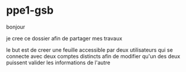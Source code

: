 # ppe1-gsb

bonjour

je cree ce dossier afin de partager mes travaux

le but est de creer une feuille accessible par deux utilisateurs qui se connecte avec deux comptes distincts afin de modifier qu'un des deux puissent valider les informations de l'autre

